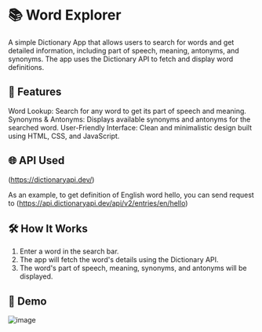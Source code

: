 # 📚 Word Explorer

A simple Dictionary App that allows users to search for words and get detailed information, including part of speech, meaning, antonyms, and synonyms. The app uses the Dictionary API to fetch and display word definitions.


## 🚀 Features

Word Lookup: Search for any word to get its part of speech and meaning.
Synonyms & Antonyms: Displays available synonyms and antonyms for the searched word.
User-Friendly Interface: Clean and minimalistic design built using HTML, CSS, and JavaScript.

## 🌐 API Used

(https://dictionaryapi.dev/)

As an example, to get definition of English word hello, you can send request to
(https://api.dictionaryapi.dev/api/v2/entries/en/hello)


## 🛠️ How It Works
1. Enter a word in the search bar.
2. The app will fetch the word's details using the Dictionary API.
3. The word's part of speech, meaning, synonyms, and antonyms will be displayed.

## 📸 Demo
![image](https://github.com/user-attachments/assets/20f402b8-4121-496f-b82b-417463f1fb55)
